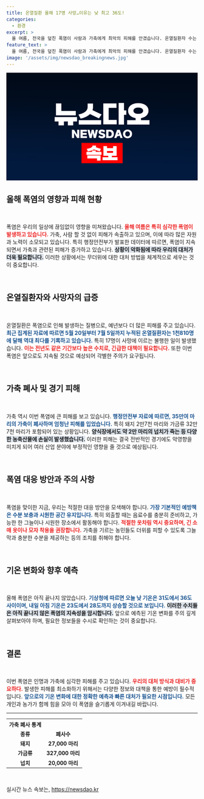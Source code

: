 ```yaml
---
title: 온열질환 올해 17명 사망…이유는 낮 최고 36도!
categories:
  - 환경
excerpt: >
  올 여름, 전국을 덮친 폭염이 사람과 가축에게 최악의 피해를 안겼습니다. 온열질환자 수는 역대 최다, 가축 35만 마리가 폐사했다는 충격적인 소식이 전해졌습니다. 여름 더위가 끝나지 않는 이 시점, 상황은 더욱 심각해지고 있습니다. 클릭해 전개되는 이야기를 확인하세요!
feature_text: >
  올 여름, 전국을 덮친 폭염이 사람과 가축에게 최악의 피해를 안겼습니다. 온열질환자 수는 역대 최다, 가축 35만 마리가 폐사했다는 충격적인 소식이 전해졌습니다. 여름 더위가 끝나지 않는 이 시점, 상황은 더욱 심각해지고 있습니다. 클릭해 전개되는 이야기를 확인하세요!
image: '/assets/img/newsdao_breakingnews.jpg'
---
```


<p><img src="/assets/img/newsdao_breakingnews.jpg" alt="firstkoreanews 속보" /></p>

<h2 data-ke-size="size26">올해 폭염의 영향과 피해 현황</h2>

<p data-ke-size="size16">&nbsp;</p>

<p>폭염은 우리의 일상에 끊임없이 영향을 미쳐왔습니다. <b><span style="color: #ee2323;">올해 여름은 특히 심각한 폭염이 발생하고 있습니다.</span></b> 가축, 사람 할 것 없이 피해가 속출하고 있으며, 이에 따라 많은 자원과 노력이 소모되고 있습니다. 특히 행정안전부가 발표한 데이터에 따르면, 폭염이 지속되면서 가축과 관련된 피해가 증가하고 있습니다. <b><span style="background-color: #21538527;">상황이 악화됨에 따라 우리의 대처가 더욱 필요합니다.</span></b> 이러한 상황에서는 무더위에 대한 대처 방법을 체계적으로 세우는 것이 중요합니다.</p>

<p data-ke-size="size16">&nbsp;</p>

<h2 data-ke-size="size26">온열질환자와 사망자의 급증</h2>

<p data-ke-size="size16">&nbsp;</p>

<p>온열질환은 폭염으로 인해 발생하는 질병으로, 예년보다 더 많은 피해를 주고 있습니다. <b><span style="color: #1a5490;">최근 집계된 자료에 따르면 5월 20일부터 7월 5일까지 누적된 온열질환자는 1천810명에 달해 역대 최다를 기록하고 있습니다.</span></b> 특히 17명이 사망에 이르는 불행한 일이 발생했습니다. <b><span style="color: #ee2323;">이는 전년도 같은 기간보다 높은 수치로, 긴급한 대책이 필요합니다.</span></b> 또한 이번 폭염은 앞으로도 지속될 것으로 예상되어 각별한 주의가 요구됩니다.</p>

<p data-ke-size="size16">&nbsp;</p>

<h2 data-ke-size="size26">가축 폐사 및 경기 피해</h2>

<p data-ke-size="size16">&nbsp;</p>

<p>가축 역시 이번 폭염에 큰 피해를 보고 있습니다. <b><span style="color: #1a5490;">행정안전부 자료에 따르면, 35만여 마리의 가축이 폐사하며 엄청난 피해를 입었습니다.</span></b> 특히 돼지 2만7천 마리와 가금류 32만7천 마리가 포함되어 있는 상황입니다. <b><span style="background-color: #21538527;">양식장에서도 약 2만 마리의 넙치가 죽는 등 다양한 농축산물에 손실이 발생했습니다.</span></b> 이러한 피해는 결국 전반적인 경기에도 악영향을 미치게 되어 여러 산업 분야에 부정적인 영향을 줄 것으로 예상됩니다.</p>

<p data-ke-size="size16">&nbsp;</p>

<h2 data-ke-size="size26">폭염 대응 방안과 주의 사항</h2>

<p data-ke-size="size16">&nbsp;</p>

<p>폭염을 맞이한 지금, 우리는 적절한 대응 방안을 모색해야 합니다. <b><span style="color: #1a5490;">가장 기본적인 예방책은 수분 보충과 시원한 공간 유지입니다.</span></b> 특히 외출할 때는 음료수를 충분히 준비하고, 가능한 한 그늘이나 시원한 장소에서 활동해야 합니다. <b><span style="color: #ee2323;">적절한 옷차림 역시 중요하며, 긴 소매 옷이나 모자 착용을 권장합니다.</span></b> 가축을 기르는 농민들도 더위를 피할 수 있도록 그늘막과 충분한 수분을 제공하는 등의 조치를 취해야 합니다.</p>

<p data-ke-size="size16">&nbsp;</p>

<h2 data-ke-size="size26">기온 변화와 향후 예측</h2>

<p data-ke-size="size16">&nbsp;</p>

<p>올해 폭염은 아직 끝나지 않았습니다. <b><span style="color: #1a5490;">기상청에 따르면 오늘 낮 기온은 31도에서 36도 사이이며, 내일 아침 기온은 23도에서 28도까지 상승할 것으로 보입니다.</span></b> <b><span style="background-color: #21538527;">이러한 수치들은 아직 끝나지 않은 폭염의 지속성을 암시합니다.</span></b> 앞으로 예측된 기온 변화를 주의 깊게 살펴보아야 하며, 필요한 정보들을 수시로 확인하는 것이 중요합니다.</p>

<p data-ke-size="size16">&nbsp;</p>

<h2 data-ke-size="size26">결론</h2>

<p data-ke-size="size16">&nbsp;</p>

<p>이번 폭염은 인명과 가축에 심각한 피해를 주고 있습니다. <b><span style="color: #ee2323;">우리의 대처 방식과 대비가 중요하다.</span></b> 발생한 피해를 최소화하기 위해서는 다양한 정보와 대책을 통한 예방이 필수적입니다. <b><span style="color: #1a5490;">앞으로의 기온 변화에 대한 정확한 예측과 빠른 대처가 필요한 시점입니다.</span></b> 모든 개인과 농가가 함께 힘을 모아 이 폭염을 슬기롭게 이겨내길 바랍니다.</p>

<hr />

<table style="width: 100%;">
  <tr>
    <th style="text-align: center;"><b>가축 폐사 통계</b></th>
  </tr>
  <tr>
    <td style="text-align: center; height: 17px;"><b>종류</b></td>
    <td style="text-align: center; height: 17px;"><b>폐사수</b></td>
  </tr>
  <tr>
    <td style="text-align: center; height: 17px;"><b>돼지</b></td>
    <td style="text-align: center; height: 17px;"><b>27,000 마리</b></td>
  </tr>
  <tr>
    <td style="text-align: center; height: 17px;"><b>가금류</b></td>
    <td style="text-align: center; height: 17px;"><b>327,000 마리</b></td>
  </tr>
  <tr>
    <td style="text-align: center; height: 17px;"><b>넙치</b></td>
    <td style="text-align: center; height: 17px;"><b>20,000 마리</b></td>
  </tr>
</table>

<p data-ke-size="size16">&nbsp;</p>
실시간 뉴스 속보는, <a href="https://newsdao.kr" rel="dofollow">https://newsdao.kr</a>


